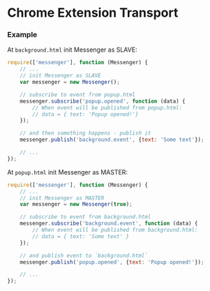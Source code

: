 # Chrome Extension Transport

### Example
At `background.html` init Messenger as SLAVE:
```javascript
require(['messenger'], function (Messenger) {
    // ...
    // init Messenger as SLAVE
    var messenger = new Messenger();

    // subscribe to event from popup.html
    messenger.subscribe('popup.opened', function (data) {
        // When event will be published from popup.html:
        // data = { text: 'Popup opened!'}
    });

    // and then something happens - publish it
    messenger.publish('background.event', {text: 'Some text'});

    // ...
});
```

At `popup.html` init Messenger as MASTER:
```javascript
require(['messenger'], function (Messenger) {
    // ...
    // init Messenger as MASTER
    var messenger = new Messenger(true);

    // subscribe to event from background.html
    messenger.subscribe('background.event', function (data) {
        // When event will be published from background.html:
        // data = { text: 'Some text' }
    });

    // and publish event to `background.html`
    messenger.publish('popup.opened', {text: 'Popup opened!'});

    // ...
});
```